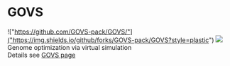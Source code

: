# GOVS
!["https://github.com/GOVS-pack/GOVS/"]("https://img.shields.io/github/forks/GOVS-pack/GOVS?style=plastic")
![](https://img.shields.io/badge/language-R-orange) <br/>
Genome optimization via virtual simulation <br/>
Details see [GOVS page](https://govs-pack.github.io/)
